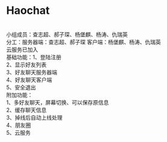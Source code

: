 # Haochat
<br>小组成员：查志超、郝子琛、杨堡麒、杨涛、仇瑞英
<br>分工：服务器端：查志超、郝子琛  客户端：杨堡麒、杨涛、仇瑞英
<br>云服务已加入
<br>基础功能：1、登陆注册
<br>2、显示好友列表
<br>3、好友聊天服务器端
<br>4、好友聊天客户端
<br>5、安全退出
<br>附加功能：
<br>1、多好友聊天，屏幕切换、可以保存原信息
<br>2、缓存聊天信息
<br>3、掉线后自动上线处理
<br>4、朋友圈
<br>5、云服务
